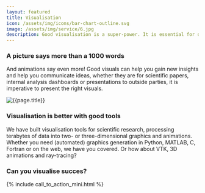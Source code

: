 ```yaml
---
layout: featured
title: Visualisation
icon: /assets/img/icons/bar-chart-outline.svg
image: /assets/img/service/6.jpg
description: Good visualisation is a super-power. It is essential for discovery and communication.
---
```


<div class="row">
    <div class="col-md-12">
        <div class="service-details mb-40">
            <h3>A picture says more than a 1000 words</h3>
            <p>And animations say even more! Good visuals can help you gain new insights and help you communicate ideas, whether they are for scientific papers, internal analysis dashboards or presentations to outside parties, it is imperative to present the right visuals.</p>
        </div>
    </div>
</div>
<div class="row">
    <div class="col-xl-6 col-lg-12">
        <div class="s-details-img mb-30">
            <img src="{{site.baseurl}}/assets/img/service/4.jpg" alt="{{page.title}}">
        </div>
    </div>
    <div class="col-xl-6 col-lg-12">
        <div class="service-details mb-40">
            <h3>Visualisation is better with good tools</h3>
            <p>We have built visualisation tools for scientific research, processing terabytes of data into two- or three-dimensional graphics and animations.
	    Whether you need (automated) graphics generation in Python, MATLAB, C, Fortran or on the web, we have you covered.
	    Or how about VTK, 3D animations and ray-tracing?
	    </p>
        </div>
    </div>
</div>
<div class="service-details mb-30">
    <h3>Can you visualise succes?</h3>
    {% include call_to_action_mini.html %}
</div>
